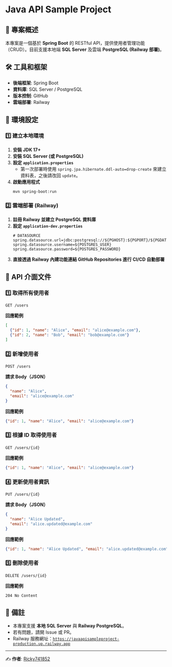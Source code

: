 # Java API Sample Project

## 📌 專案概述

本專案是一個基於 **Spring Boot** 的 RESTful API，提供使用者管理功能（CRUD）。目前支援本地端 **SQL Server** 及雲端 **PostgreSQL (Railway 部署)**。

## 🛠 工具和框架

- **後端框架**: Spring Boot
- **資料庫**: SQL Server / PostgreSQL
- **版本控制**: GitHub
- **雲端部署**: Railway

## 🚀 環境設定

### 1️⃣ **建立本地環境**

1. **安裝 JDK 17+**
2. **安裝 SQL Server (或 PostgreSQL)**
3. **設定 `application.properties`**
   - 第一次部署時使用 `spring.jpa.hibernate.ddl-auto=drop-create` 來建立資料表，之後請改回 `update`。
4. **啟動應用程式**
   ```sh
   mvn spring-boot:run
   ```

### 2️⃣ **雲端部署 (Railway)**

1. **註冊 Railway 並建立 PostgreSQL 資料庫**
2. **設定 `application-dev.properties`**
   ```properties
   # DATASOURCE
   spring.datasource.url=jdbc:postgresql://${PGHOST}:${PGPORT}/${PGDATABASE}
   spring.datasource.username=${POSTGRES_USER}
   spring.datasource.password=${POSTGRES_PASSWORD}
   ```
3. **直接透過 Railway 內建功能連結 GitHub Repositories 進行 CI/CD 自動部署**

## 📡 API 介面文件

### 1️⃣ **取得所有使用者**

```
GET /users
```

**回應範例**

```json
[
  {"id": 1, "name": "Alice", "email": "alice@example.com"},
  {"id": 2, "name": "Bob", "email": "bob@example.com"}
]
```

### 2️⃣ **新增使用者**

```
POST /users
```

**請求 Body（JSON）**

```json
{
  "name": "Alice",
  "email": "alice@example.com"
}
```

**回應範例**

```json
{"id": 1, "name": "Alice", "email": "alice@example.com"}
```

### 3️⃣ **根據 ID 取得使用者**

```
GET /users/{id}
```

**回應範例**

```json
{"id": 1, "name": "Alice", "email": "alice@example.com"}
```

### 4️⃣ **更新使用者資訊**

```
PUT /users/{id}
```

**請求 Body（JSON）**

```json
{
  "name": "Alice Updated",
  "email": "alice.updated@example.com"
}
```

**回應範例**

```json
{"id": 1, "name": "Alice Updated", "email": "alice.updated@example.com"}
```

### 5️⃣ **刪除使用者**

```
DELETE /users/{id}
```

**回應範例**

```
204 No Content
```

## 📝 備註

- 本專案支援 **本地 SQL Server** 與 **Railway PostgreSQL**。
- 若有問題，請開 Issue 或 PR。
- Railway 服務網址：[`https://javaapisampleproject-production.up.railway.app`](https://javaapisampleproject-production.up.railway.app)

---

✍ **作者**: [Ricky741852](https://github.com/Ricky741852/)

